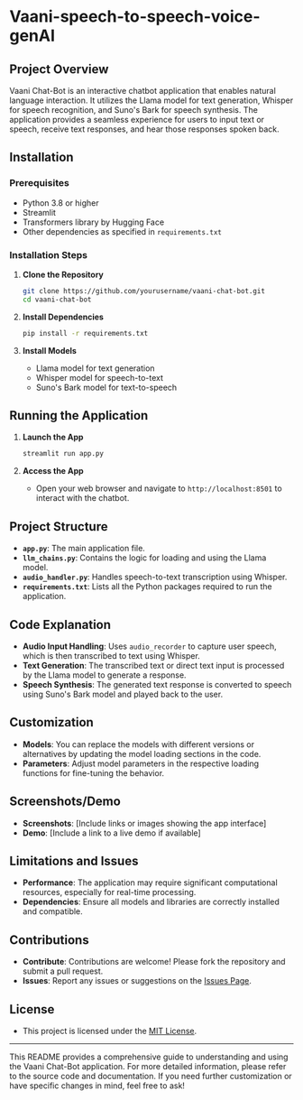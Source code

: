 # Vaani-speech-to-speech-voice-genAI

## Project Overview

Vaani Chat-Bot is an interactive chatbot application that enables natural language interaction. It utilizes the Llama model for text generation, Whisper for speech recognition, and Suno's Bark for speech synthesis. The application provides a seamless experience for users to input text or speech, receive text responses, and hear those responses spoken back.

## Installation

### Prerequisites

- Python 3.8 or higher
- Streamlit
- Transformers library by Hugging Face
- Other dependencies as specified in `requirements.txt`

### Installation Steps

1. **Clone the Repository**

   ```bash
   git clone https://github.com/yourusername/vaani-chat-bot.git
   cd vaani-chat-bot
   ```

2. **Install Dependencies**

   ```bash
   pip install -r requirements.txt
   ```

3. **Install Models**

   - Llama model for text generation
   - Whisper model for speech-to-text
   - Suno's Bark model for text-to-speech

## Running the Application

1. **Launch the App**

   ```bash
   streamlit run app.py
   ```

2. **Access the App**

   - Open your web browser and navigate to `http://localhost:8501` to interact with the chatbot.

## Project Structure

- **`app.py`**: The main application file.
- **`llm_chains.py`**: Contains the logic for loading and using the Llama model.
- **`audio_handler.py`**: Handles speech-to-text transcription using Whisper.
- **`requirements.txt`**: Lists all the Python packages required to run the application.

## Code Explanation

- **Audio Input Handling**: Uses `audio_recorder` to capture user speech, which is then transcribed to text using Whisper.
- **Text Generation**: The transcribed text or direct text input is processed by the Llama model to generate a response.
- **Speech Synthesis**: The generated text response is converted to speech using Suno's Bark model and played back to the user.

## Customization

- **Models**: You can replace the models with different versions or alternatives by updating the model loading sections in the code.
- **Parameters**: Adjust model parameters in the respective loading functions for fine-tuning the behavior.

## Screenshots/Demo

- **Screenshots**: [Include links or images showing the app interface]
- **Demo**: [Include a link to a live demo if available]

## Limitations and Issues

- **Performance**: The application may require significant computational resources, especially for real-time processing.
- **Dependencies**: Ensure all models and libraries are correctly installed and compatible.

## Contributions

- **Contribute**: Contributions are welcome! Please fork the repository and submit a pull request.
- **Issues**: Report any issues or suggestions on the [Issues Page](https://github.com/yourusername/vaani-chat-bot/issues).

## License

- This project is licensed under the [MIT License](LICENSE).

---

This README provides a comprehensive guide to understanding and using the Vaani Chat-Bot application. For more detailed information, please refer to the source code and documentation. If you need further customization or have specific changes in mind, feel free to ask!
